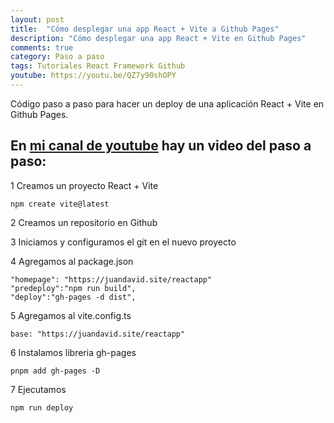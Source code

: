 ```yaml
---
layout: post
title:  "Cómo desplegar una app React + Vite a Github Pages"
description: "Cómo desplegar una app React + Vite en Github Pages"
comments: true
category: Paso a paso
tags: Tutoriales React Framework Github
youtube: https://youtu.be/QZ7y90shOPY
---
```

Código paso a paso para hacer un deploy de una aplicación React + Vite en Github Pages.

En <a target="_blank" href="{{ page.youtube }}">mi canal de youtube</a> hay un video del paso a paso:
--- 
1 Creamos un proyecto React + Vite 
```react
npm create vite@latest
```

2 Creamos un repositorio en Github

3 Iniciamos y configuramos el git en el nuevo proyecto

4 Agregamos al package.json
```react
"homepage": "https://juandavid.site/reactapp" 
"predeploy":"npm run build",
"deploy":"gh-pages -d dist",
```

5 Agregamos al vite.config.ts
```react
base: "https://juandavid.site/reactapp"
```

6 Instalamos libreria gh-pages
```react
pnpm add gh-pages -D
```

7 Ejecutamos
```react
npm run deploy
```
